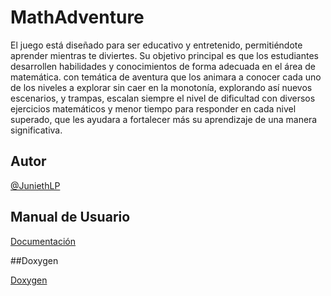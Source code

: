 # MathAdventure

El juego está diseñado para ser educativo y entretenido, permitiéndote aprender mientras te diviertes. Su objetivo principal es que los estudiantes desarrollen habilidades y conocimientos de forma 
adecuada en el área de matemática. con temática de aventura que los animara a conocer cada uno de los niveles a explorar sin caer en la monotonía, explorando así nuevos escenarios, y trampas, escalan 
siempre el nivel de dificultad con diversos ejercicios matemáticos y menor tiempo para responder en cada nivel superado, que les ayudara a fortalecer más su aprendizaje de una manera significativa.

## Autor

[@JuniethLP](https://github.com/JuniethLP)

## Manual de Usuario

[Documentación](https://docs.google.com/document/d/152UrTRF_dPtJr3bcY07rlUHOEX0sRDMW/edit?usp=sharing&ouid=113971041758945487255&rtpof=true&sd=true)

##Doxygen

[Doxygen](https://drive.google.com/file/d/1FZXqM5MHX4YnHay1b8-_IWkewIvw_KHG/view?usp=sharing)
